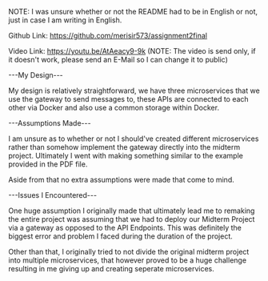 NOTE: I was unsure whether or not the README had to be in English or not, just in case I am writing in English.

Github Link:
https://github.com/merisir573/assignment2final

Video Link:
https://youtu.be/AtAeacy9-9k (NOTE: The video is send only, if it doesn't work, please send an E-Mail so I can change it to public)

---My Design---

My design is relatively straightforward, we have three microservices that we use the gateway to send messages to, these APIs are connected to each other via Docker and also use a common storage within Docker.

---Assumptions Made---

I am unsure as to whether or not I should've created different microservices rather than somehow implement the gateway directly into the midterm project. Ultimately I went with making something similar to the example provided in the PDF file.

Aside from that no extra assumptions were made that come to mind.

---Issues I Encountered---

One huge assumption I originally made that ultimately lead me to remaking the entire project was assuming that we had to deploy our Midterm Project via a gateway as opposed to the API Endpoints. This was definitely the biggest error and problem I faced during the duration of the project.

Other than that, I originally tried to not divide the original midterm project into multiple microservices, that however proved to be a huge challenge resulting in me giving up and creating seperate microservices.

